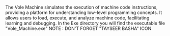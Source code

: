 The Vole Machine simulates the execution of machine code instructions,
providing a platform for understanding low-level programming concepts. 
It allows users to load, execute, and analyze machine code, facilitating learning and debugging.
In the Exe directory you will find the executable file "Vole_Machine.exe" 
NOTE : DON'T FORGET "TAYSEER BASHA" ICON
